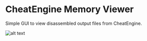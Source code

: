 # CheatEngine Memory Viewer

Simple GUI to view disassembled output files from CheatEngine.

![alt text](https://github.com/hecris/CEMViewer/blob/master/screenshots/1.PNG?raw=true)
